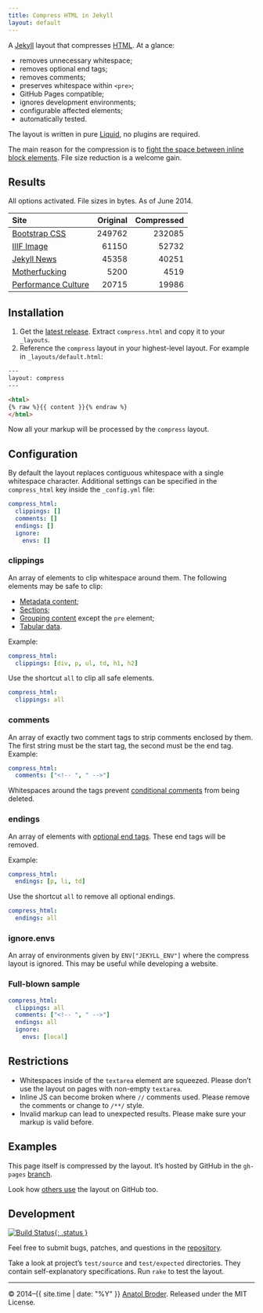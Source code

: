 ```yaml
---
title: Compress HTML in Jekyll
layout: default
---
```


A [Jekyll][jekyll] layout that compresses [HTML][html-spec]. At a glance:

* removes unnecessary whitespace;
* removes optional end tags;
* removes comments;
* preserves whitespace within `<pre>`;
* GitHub Pages compatible;
* ignores development environments;
* configurable affected elements;
* automatically tested.

The layout is written in pure [Liquid][liquid], no plugins are required.

The main reason for the compression is to [fight the space between inline block elements][3]. File size reduction is a welcome gain.

## Results

All options activated. File sizes in bytes. As of June 2014.

Site | Original | Compressed |
:--- | -------: | ---------: |
[Bootstrap CSS][11] | 249762 | 232085 |
[IIIF Image][14] | 61150 | 52732 |
[Jekyll News][jekyll-news] | 45358 | 40251 |
[Mother&shy;fucking][13] | 5200 | 4519 |
[Performance Culture][15] | 20715 | 19986 |

## Installation

1. Get the [latest release][github-repo-latest]. Extract `compress.html` and copy it to your `_layouts`.
1. Reference the `compress` layout in your highest-level layout. For example in `_layouts/default.html`:

~~~html
---
layout: compress
---

<html>
{% raw %}{{ content }}{% endraw %}
</html>
~~~

Now all your markup will be processed by the `compress` layout.

## Configuration

By default the layout replaces contiguous whitespace with a single whitespace character. Additional settings can be specified in the `compress_html` key inside the `_config.yml` file:

~~~yaml
compress_html:
  clippings: []
  comments: []
  endings: []
  ignore:
    envs: []
~~~

### clippings

An array of elements to clip whitespace around them. The following elements may be safe to clip:

* [Metadata content][html-semantics];
* [Sections][html-semantics];
* [Grouping content][html-semantics] except the `pre` element;
* [Tabular data][html-tabular].

Example:

~~~yaml
compress_html:
  clippings: [div, p, ul, td, h1, h2]
~~~

Use the shortcut `all` to clip all safe elements.

~~~yaml
compress_html:
  clippings: all
~~~

### comments

An array of exactly two comment tags to strip comments enclosed by them. The first string must be the start tag, the second must be the end tag. Example:

~~~yaml
compress_html:
  comments: ["<!-- ", " -->"]
~~~

Whitespaces around the tags prevent [conditional comments][cond] from being deleted.

### endings

An array of elements with [optional end tags][html-syntax]. These end tags will be removed.

Example:

~~~yaml
compress_html:
  endings: [p, li, td]
~~~

Use the shortcut `all` to remove all optional endings.

~~~yaml
compress_html:
  endings: all
~~~

### ignore.envs

An array of environments given by `ENV["JEKYLL_ENV"]` where the compress layout is ignored. This may be useful while developing a website.

### Full-blown sample

~~~yaml
compress_html:
  clippings: all
  comments: ["<!-- ", " -->"]
  endings: all
  ignore:
    envs: [local]
~~~

## Restrictions

* Whitespaces inside of the `textarea` element are squeezed. Please don’t use the layout on pages with non-empty `textarea`.
* Inline JS can become broken where `//` comments used. Please remove the comments or change to `/**/` style.
* Invalid markup can lead to unexpected results. Please make sure your markup is valid before.

## Examples

This page itself is compressed by the layout. It’s hosted by GitHub in the `gh-pages` [branch][github-repo-gh-pages].

Look how [others use][github-search] the layout on GitHub too.

## Development

[![Build Status](https://api.travis-ci.org/penibelst/jekyll-compress-html.svg?branch=master){: .status }](https://travis-ci.org/penibelst/jekyll-compress-html)

Feel free to submit bugs, patches, and questions in the [repository][github-repo].

Take a look at project’s `test/source` and `test/expected` directories. They contain self-explanatory specifications. Run `rake` to test the layout.

----

© 2014–{{ site.time | date: "%Y" }} [Anatol Broder](http://anatol.penibelst.de/). Released under the MIT License.

[jekyll]: http://jekyllrb.com/
[jekyll-news]: http://jekyllrb.com/news/
[html-spec]: https://html.spec.whatwg.org/multipage/
[html-semantics]: https://html.spec.whatwg.org/multipage/semantics.html
[html-syntax]: https://html.spec.whatwg.org/multipage/syntax.html
[html-tabular]: https://html.spec.whatwg.org/multipage/tables.html
[liquid]: http://docs.shopify.com/themes/liquid-documentation/basics
[3]: http://css-tricks.com/fighting-the-space-between-inline-block-elements/
[github-repo]: https://github.com/penibelst/jekyll-compress-html
[github-repo-latest]: https://github.com/penibelst/jekyll-compress-html/releases/latest
[github-repo-gh-pages]: https://github.com/penibelst/jekyll-compress-html/tree/gh-pages
[github-search]: https://github.com/search?l=html&o=desc&q=filename%3Acompress.html+penibelst+compress_html&s=indexed&type=Code
[11]: http://getbootstrap.com/css/
[13]: http://motherfuckingwebsite.com/
[14]: http://iiif.io/api/image/2.0/
[15]: http://calendar.perfplanet.com/2012/creating-a-performance-culture/
[cond]: http://msdn.microsoft.com/en-us/library/ms537512.aspx
